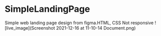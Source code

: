 # SimpleLandingPage
Simple web landing page design from figma.HTML, CSS Not responsive
![live_image](Screenshot 2021-12-16 at 11-10-14 Document.png)
